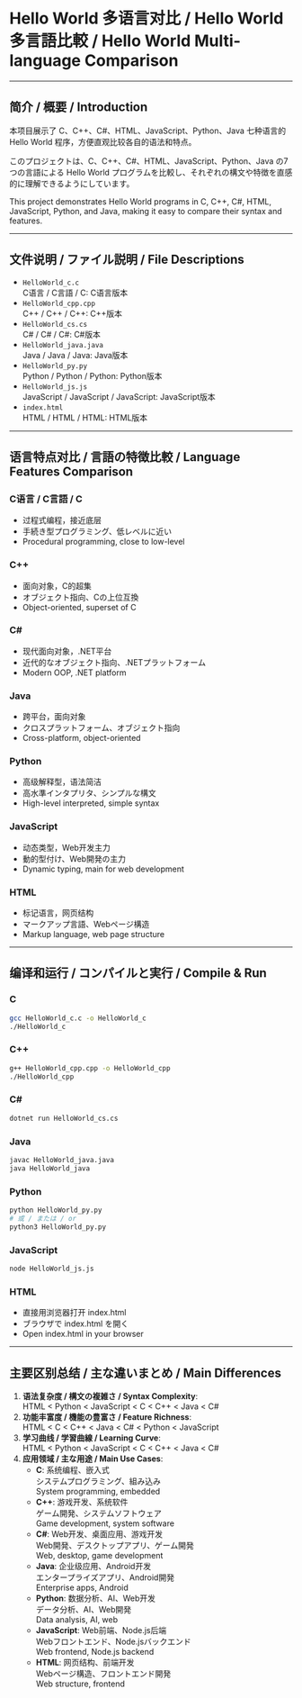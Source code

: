 # Hello World 多语言对比 / Hello World 多言語比較 / Hello World Multi-language Comparison

---

## 简介 / 概要 / Introduction

本项目展示了 C、C++、C#、HTML、JavaScript、Python、Java 七种语言的 Hello World 程序，方便直观比较各自的语法和特点。

このプロジェクトは、C、C++、C#、HTML、JavaScript、Python、Java の7つの言語による Hello World プログラムを比較し、それぞれの構文や特徴を直感的に理解できるようにしています。

This project demonstrates Hello World programs in C, C++, C#, HTML, JavaScript, Python, and Java, making it easy to compare their syntax and features.

---

## 文件说明 / ファイル説明 / File Descriptions

- `HelloWorld_c.c`  
  C语言 / C言語 / C: C语言版本
- `HelloWorld_cpp.cpp`  
  C++ / C++ / C++: C++版本
- `HelloWorld_cs.cs`  
  C# / C# / C#: C#版本
- `HelloWorld_java.java`  
  Java / Java / Java: Java版本
- `HelloWorld_py.py`  
  Python / Python / Python: Python版本
- `HelloWorld_js.js`  
  JavaScript / JavaScript / JavaScript: JavaScript版本
- `index.html`  
  HTML / HTML / HTML: HTML版本

---

## 语言特点对比 / 言語の特徴比較 / Language Features Comparison

### C语言 / C言語 / C
- 过程式编程，接近底层  
- 手続き型プログラミング、低レベルに近い  
- Procedural programming, close to low-level

### C++
- 面向对象，C的超集  
- オブジェクト指向、Cの上位互換  
- Object-oriented, superset of C

### C#
- 现代面向对象，.NET平台  
- 近代的なオブジェクト指向、.NETプラットフォーム  
- Modern OOP, .NET platform

### Java
- 跨平台，面向对象  
- クロスプラットフォーム、オブジェクト指向  
- Cross-platform, object-oriented

### Python
- 高级解释型，语法简洁  
- 高水準インタプリタ、シンプルな構文  
- High-level interpreted, simple syntax

### JavaScript
- 动态类型，Web开发主力  
- 動的型付け、Web開発の主力  
- Dynamic typing, main for web development

### HTML
- 标记语言，网页结构  
- マークアップ言語、Webページ構造  
- Markup language, web page structure

---

## 编译和运行 / コンパイルと実行 / Compile & Run

### C
```bash
gcc HelloWorld_c.c -o HelloWorld_c
./HelloWorld_c
```

### C++
```bash
g++ HelloWorld_cpp.cpp -o HelloWorld_cpp
./HelloWorld_cpp
```

### C#
```bash
dotnet run HelloWorld_cs.cs
```

### Java
```bash
javac HelloWorld_java.java
java HelloWorld_java
```

### Python
```bash
python HelloWorld_py.py
# 或 / または / or
python3 HelloWorld_py.py
```

### JavaScript
```bash
node HelloWorld_js.js
```

### HTML
- 直接用浏览器打开 index.html  
- ブラウザで index.html を開く  
- Open index.html in your browser

---

## 主要区别总结 / 主な違いまとめ / Main Differences

1. **语法复杂度 / 構文の複雑さ / Syntax Complexity**:  
   HTML < Python < JavaScript < C < C++ < Java < C#
2. **功能丰富度 / 機能の豊富さ / Feature Richness**:  
   HTML < C < C++ < Java < C# < Python < JavaScript
3. **学习曲线 / 学習曲線 / Learning Curve**:  
   HTML < Python < JavaScript < C < C++ < Java < C#
4. **应用领域 / 主な用途 / Main Use Cases**:
   - **C**: 系统编程、嵌入式  
     システムプログラミング、組み込み  
     System programming, embedded
   - **C++**: 游戏开发、系统软件  
     ゲーム開発、システムソフトウェア  
     Game development, system software
   - **C#**: Web开发、桌面应用、游戏开发  
     Web開発、デスクトップアプリ、ゲーム開発  
     Web, desktop, game development
   - **Java**: 企业级应用、Android开发  
     エンタープライズアプリ、Android開発  
     Enterprise apps, Android
   - **Python**: 数据分析、AI、Web开发  
     データ分析、AI、Web開発  
     Data analysis, AI, web
   - **JavaScript**: Web前端、Node.js后端  
     Webフロントエンド、Node.jsバックエンド  
     Web frontend, Node.js backend
   - **HTML**: 网页结构、前端开发  
     Webページ構造、フロントエンド開発  
     Web structure, frontend
